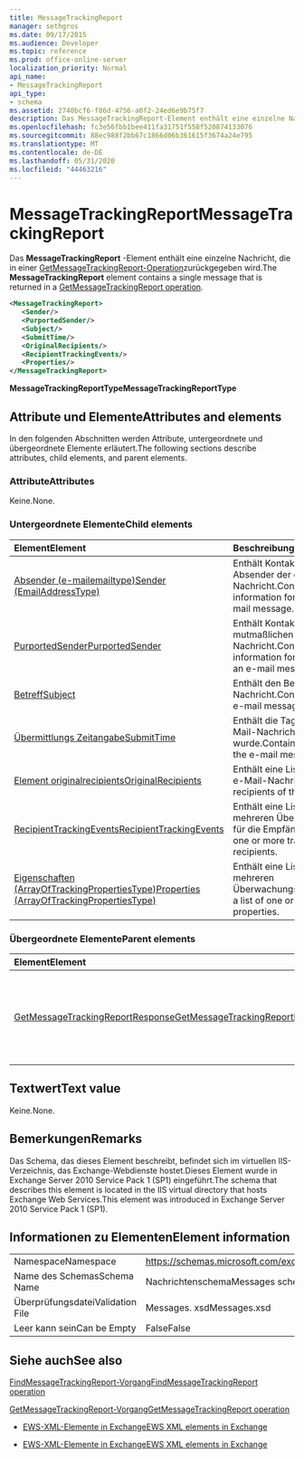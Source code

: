 ```yaml
---
title: MessageTrackingReport
manager: sethgros
ms.date: 09/17/2015
ms.audience: Developer
ms.topic: reference
ms.prod: office-online-server
localization_priority: Normal
api_name:
- MessageTrackingReport
api_type:
- schema
ms.assetid: 2740bcf6-f86d-4756-a0f2-24ed6e9b75f7
description: Das MessageTrackingReport-Element enthält eine einzelne Nachricht, die in einer GetMessageTrackingReport-Operation zurückgegeben wird.
ms.openlocfilehash: fc3e56fbb1bee411fa31751f558f520874133076
ms.sourcegitcommit: 88ec988f2bb67c1866d06b361615f3674a24e795
ms.translationtype: MT
ms.contentlocale: de-DE
ms.lasthandoff: 05/31/2020
ms.locfileid: "44463216"
---
```

# <a name="messagetrackingreport"></a><span data-ttu-id="dd143-103">MessageTrackingReport</span><span class="sxs-lookup"><span data-stu-id="dd143-103">MessageTrackingReport</span></span>

<span data-ttu-id="dd143-104">Das **MessageTrackingReport** -Element enthält eine einzelne Nachricht, die in einer [GetMessageTrackingReport-Operation](getmessagetrackingreport-operation.md)zurückgegeben wird.</span><span class="sxs-lookup"><span data-stu-id="dd143-104">The **MessageTrackingReport** element contains a single message that is returned in a [GetMessageTrackingReport operation](getmessagetrackingreport-operation.md).</span></span>
  
```XML
<MessageTrackingReport>
   <Sender/>
   <PurportedSender/>
   <Subject/>
   <SubmitTime/>
   <OriginalRecipients/>
   <RecipientTrackingEvents/>
   <Properties/>
</MessageTrackingReport>
```

 <span data-ttu-id="dd143-105">**MessageTrackingReportType**</span><span class="sxs-lookup"><span data-stu-id="dd143-105">**MessageTrackingReportType**</span></span>
## <a name="attributes-and-elements"></a><span data-ttu-id="dd143-106">Attribute und Elemente</span><span class="sxs-lookup"><span data-stu-id="dd143-106">Attributes and elements</span></span>

<span data-ttu-id="dd143-107">In den folgenden Abschnitten werden Attribute, untergeordnete und übergeordnete Elemente erläutert.</span><span class="sxs-lookup"><span data-stu-id="dd143-107">The following sections describe attributes, child elements, and parent elements.</span></span>
  
### <a name="attributes"></a><span data-ttu-id="dd143-108">Attribute</span><span class="sxs-lookup"><span data-stu-id="dd143-108">Attributes</span></span>

<span data-ttu-id="dd143-109">Keine.</span><span class="sxs-lookup"><span data-stu-id="dd143-109">None.</span></span>
  
### <a name="child-elements"></a><span data-ttu-id="dd143-110">Untergeordnete Elemente</span><span class="sxs-lookup"><span data-stu-id="dd143-110">Child elements</span></span>

|<span data-ttu-id="dd143-111">**Element**</span><span class="sxs-lookup"><span data-stu-id="dd143-111">**Element**</span></span>|<span data-ttu-id="dd143-112">**Beschreibung**</span><span class="sxs-lookup"><span data-stu-id="dd143-112">**Description**</span></span>|
|:-----|:-----|
|[<span data-ttu-id="dd143-113">Absender (e-mailemailtype)</span><span class="sxs-lookup"><span data-stu-id="dd143-113">Sender (EmailAddressType)</span></span>](sender-emailaddresstype.md) <br/> |<span data-ttu-id="dd143-114">Enthält Kontaktinformationen für den Absender der e-Mail-Nachricht.</span><span class="sxs-lookup"><span data-stu-id="dd143-114">Contains contact information for the sender of the e-mail message.</span></span>  <br/> |
|[<span data-ttu-id="dd143-115">PurportedSender</span><span class="sxs-lookup"><span data-stu-id="dd143-115">PurportedSender</span></span>](purportedsender.md) <br/> |<span data-ttu-id="dd143-116">Enthält Kontaktinformationen für den mutmaßlichen Absender einer e-Mail-Nachricht.</span><span class="sxs-lookup"><span data-stu-id="dd143-116">Contains contact information for the alleged sender of an e-mail message.</span></span>  <br/> |
|[<span data-ttu-id="dd143-117">Betreff</span><span class="sxs-lookup"><span data-stu-id="dd143-117">Subject</span></span>](subject.md) <br/> |<span data-ttu-id="dd143-118">Enthält den Betreff der e-Mail-Nachricht.</span><span class="sxs-lookup"><span data-stu-id="dd143-118">Contains the subject of the e-mail message.</span></span>  <br/> |
|[<span data-ttu-id="dd143-119">Übermittlungs Zeitangabe</span><span class="sxs-lookup"><span data-stu-id="dd143-119">SubmitTime</span></span>](submittime.md) <br/> |<span data-ttu-id="dd143-120">Enthält die Tageszeit, zu der die e-Mail-Nachricht gesendet wurde.</span><span class="sxs-lookup"><span data-stu-id="dd143-120">Contains the time of day that the e-mail message was submitted.</span></span>  <br/> |
|[<span data-ttu-id="dd143-121">Element originalrecipients</span><span class="sxs-lookup"><span data-stu-id="dd143-121">OriginalRecipients</span></span>](originalrecipients.md) <br/> |<span data-ttu-id="dd143-122">Enthält eine Liste der Empfänger der e-Mail-Nachricht.</span><span class="sxs-lookup"><span data-stu-id="dd143-122">Contains a list of the recipients of the e-mail message.</span></span>  <br/> |
|[<span data-ttu-id="dd143-123">RecipientTrackingEvents</span><span class="sxs-lookup"><span data-stu-id="dd143-123">RecipientTrackingEvents</span></span>](recipienttrackingevents.md) <br/> |<span data-ttu-id="dd143-124">Enthält eine Liste mit einem oder mehreren Überwachungsereignissen für die Empfänger.</span><span class="sxs-lookup"><span data-stu-id="dd143-124">Contains a list of one or more tracking events for the recipients.</span></span>  <br/> |
|[<span data-ttu-id="dd143-125">Eigenschaften (ArrayOfTrackingPropertiesType)</span><span class="sxs-lookup"><span data-stu-id="dd143-125">Properties (ArrayOfTrackingPropertiesType)</span></span>](properties-arrayoftrackingpropertiestype.md) <br/> |<span data-ttu-id="dd143-126">Enthält eine Liste mit einer oder mehreren Überwachungseigenschaften.</span><span class="sxs-lookup"><span data-stu-id="dd143-126">Contains a list of one or more tracking properties.</span></span>  <br/> |
   
### <a name="parent-elements"></a><span data-ttu-id="dd143-127">Übergeordnete Elemente</span><span class="sxs-lookup"><span data-stu-id="dd143-127">Parent elements</span></span>

|<span data-ttu-id="dd143-128">**Element**</span><span class="sxs-lookup"><span data-stu-id="dd143-128">**Element**</span></span>|<span data-ttu-id="dd143-129">**Beschreibung**</span><span class="sxs-lookup"><span data-stu-id="dd143-129">**Description**</span></span>|
|:-----|:-----|
|[<span data-ttu-id="dd143-130">GetMessageTrackingReportResponse</span><span class="sxs-lookup"><span data-stu-id="dd143-130">GetMessageTrackingReportResponse</span></span>](getmessagetrackingreportresponse.md) <br/> |<span data-ttu-id="dd143-131">Enthält das Ergebnis einer einzelnen [GetMessageTrackingReport-Vorgangs](getmessagetrackingreport-operation.md) Anforderung.</span><span class="sxs-lookup"><span data-stu-id="dd143-131">Contains the result of a single [GetMessageTrackingReport operation](getmessagetrackingreport-operation.md) request.</span></span>  <br/> |
   
## <a name="text-value"></a><span data-ttu-id="dd143-132">Textwert</span><span class="sxs-lookup"><span data-stu-id="dd143-132">Text value</span></span>

<span data-ttu-id="dd143-133">Keine.</span><span class="sxs-lookup"><span data-stu-id="dd143-133">None.</span></span>
  
## <a name="remarks"></a><span data-ttu-id="dd143-134">Bemerkungen</span><span class="sxs-lookup"><span data-stu-id="dd143-134">Remarks</span></span>

<span data-ttu-id="dd143-135">Das Schema, das dieses Element beschreibt, befindet sich im virtuellen IIS-Verzeichnis, das Exchange-Webdienste hostet.Dieses Element wurde in Exchange Server 2010 Service Pack 1 (SP1) eingeführt.</span><span class="sxs-lookup"><span data-stu-id="dd143-135">The schema that describes this element is located in the IIS virtual directory that hosts Exchange Web Services.This element was introduced in Exchange Server 2010 Service Pack 1 (SP1).</span></span>
  
## <a name="element-information"></a><span data-ttu-id="dd143-136">Informationen zu Elementen</span><span class="sxs-lookup"><span data-stu-id="dd143-136">Element information</span></span>

|||
|:-----|:-----|
|<span data-ttu-id="dd143-137">Namespace</span><span class="sxs-lookup"><span data-stu-id="dd143-137">Namespace</span></span>  <br/> |https://schemas.microsoft.com/exchange/services/2006/messages  <br/> |
|<span data-ttu-id="dd143-138">Name des Schemas</span><span class="sxs-lookup"><span data-stu-id="dd143-138">Schema Name</span></span>  <br/> |<span data-ttu-id="dd143-139">Nachrichtenschema</span><span class="sxs-lookup"><span data-stu-id="dd143-139">Messages schema</span></span>  <br/> |
|<span data-ttu-id="dd143-140">Überprüfungsdatei</span><span class="sxs-lookup"><span data-stu-id="dd143-140">Validation File</span></span>  <br/> |<span data-ttu-id="dd143-141">Messages. xsd</span><span class="sxs-lookup"><span data-stu-id="dd143-141">Messages.xsd</span></span>  <br/> |
|<span data-ttu-id="dd143-142">Leer kann sein</span><span class="sxs-lookup"><span data-stu-id="dd143-142">Can be Empty</span></span>  <br/> |<span data-ttu-id="dd143-143">False</span><span class="sxs-lookup"><span data-stu-id="dd143-143">False</span></span>  <br/> |
   
## <a name="see-also"></a><span data-ttu-id="dd143-144">Siehe auch</span><span class="sxs-lookup"><span data-stu-id="dd143-144">See also</span></span>



[<span data-ttu-id="dd143-145">FindMessageTrackingReport-Vorgang</span><span class="sxs-lookup"><span data-stu-id="dd143-145">FindMessageTrackingReport operation</span></span>](findmessagetrackingreport-operation.md)
  
[<span data-ttu-id="dd143-146">GetMessageTrackingReport-Vorgang</span><span class="sxs-lookup"><span data-stu-id="dd143-146">GetMessageTrackingReport operation</span></span>](getmessagetrackingreport-operation.md)


- [<span data-ttu-id="dd143-147">EWS-XML-Elemente in Exchange</span><span class="sxs-lookup"><span data-stu-id="dd143-147">EWS XML elements in Exchange</span></span>](ews-xml-elements-in-exchange.md)
  
- [<span data-ttu-id="dd143-148">EWS-XML-Elemente in Exchange</span><span class="sxs-lookup"><span data-stu-id="dd143-148">EWS XML elements in Exchange</span></span>](ews-xml-elements-in-exchange.md)

